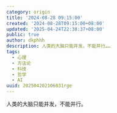 ```yaml
---
category: origin
title: '2024-08-28 09:15:00'
created: '2024-08-28T09:15:00+08:00'
updated: '2025-04-24T22:38:37+08:00'
public: true
author: dkphhh
description: 人类的大脑只能并发，不能并行……
tags:
  - 心理
  - 方法论
  - 科技
  - 哲学
  - AI
uuid: 202504202106031rge
---
```


人类的大脑只能并发，不能并行。
